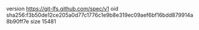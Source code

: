 version https://git-lfs.github.com/spec/v1
oid sha256:f3b50de12ce205a0d77c1776c1e9b8e319ec09aef6bf16bdd879914a8b90ff7e
size 15481
